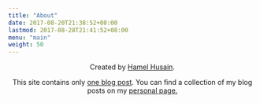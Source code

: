 ```yaml
---
title: "About"
date: 2017-08-20T21:38:52+08:00
lastmod: 2017-08-28T21:41:52+08:00
menu: "main"
weight: 50
---
```


<p align="center">Created by <a href="https://hamel.dev">Hamel Husain</a>.</p>

<p align="center">This site contains only <a href="/">one blog post</a>.  You can find a collection of my blog posts on my <a href="https://hamel.dev">personal page.</a></p>



